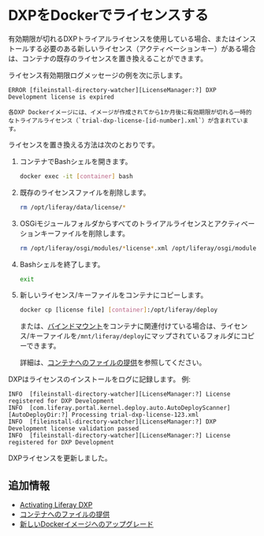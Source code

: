 # DXPをDockerでライセンスする

有効期限が切れるDXPトライアルライセンスを使用している場合、またはインストールする必要のある新しいライセンス（アクティベーションキー）がある場合は、コンテナの既存のライセンスを置き換えることができます。

ライセンス有効期限ログメッセージの例を次に示します。

```
ERROR [fileinstall-directory-watcher][LicenseManager:?] DXP Development license is expired
```

```{note}
各DXP Dockerイメージには、イメージが作成されてから1か月後に有効期限が切れる一時的なトライアルライセンス（`trial-dxp-license-[id-number].xml`）が含まれています。
```

ライセンスを置き換える方法は次のとおりです。

1. コンテナでBashシェルを開きます。

    ```bash
    docker exec -it [container] bash
    ```

1. 既存のライセンスファイルを削除します。

    ```bash
    rm /opt/liferay/data/license/*
    ```

1. OSGiモジュールフォルダからすべてのトライアルライセンスとアクティベーションキーファイルを削除します。

    ```bash
    rm /opt/liferay/osgi/modules/*license*.xml /opt/liferay/osgi/modules/*activation*.xml
    ```

1. Bashシェルを終了します。

    ```bash
    exit
    ```

1. 新しいライセンス/キーファイルをコンテナにコピーします。

    ```bash
    docker cp [license file] [container]:/opt/liferay/deploy
    ```

    または、[バインドマウント](./providing-files-to-the-container.md)をコンテナに関連付けている場合は、ライセンス/キーファイルを`/mnt/liferay/deploy`にマップされているフォルダにコピーできます。

    詳細は、[コンテナへのファイルの提供](./providing-files-to-the-container.md)を参照してください。

DXPはライセンスのインストールをログに記録します。 例:

```
INFO  [fileinstall-directory-watcher][LicenseManager:?] License registered for DXP Development
INFO  [com.liferay.portal.kernel.deploy.auto.AutoDeployScanner][AutoDeployDir:?] Processing trial-dxp-license-123.xml
INFO  [fileinstall-directory-watcher][LicenseManager:?] DXP Development license validation passed
INFO  [fileinstall-directory-watcher][LicenseManager:?] License registered for DXP Development
```

DXPライセンスを更新しました。

## 追加情報

* [Activating Liferay DXP](../../setting-up-liferay/activating-liferay-dxp.md)
* [コンテナへのファイルの提供](./providing-files-to-the-container.md)
* [新しいDockerイメージへのアップグレード](./upgrading-to-a-new-docker-image.md)